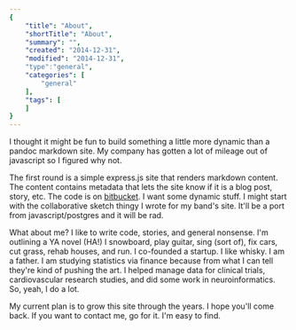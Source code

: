 ```yaml
---
{
    "title": "About",
    "shortTitle": "About",
    "summary": "",
    "created": "2014-12-31",
    "modified": "2014-12-31",
    "type":"general",
    "categories": [
        "general"
    ],
    "tags": [
    ]
}
---
```

I thought it might be fun to build something a little more dynamic than a pandoc markdown site. My company has gotten a lot of mileage out of javascript so I figured why not.
 
The first round is a simple express.js site that renders markdown content. The content contains metadata that lets the site know if it is a blog post, story, etc. The code is on [bitbucket](https://bitbucket.org/jordan52/sites). I want some dynamic stuff. I might start with the collaborative sketch thingy I wrote for my band's site. It'll be a port from javascript/postgres and it will be rad.

What about me? I like to write code, stories, and general nonsense. I'm outlining a YA novel (HA!) I snowboard, play guitar, sing (sort of), fix cars, cut grass, rehab houses, and run. I co-founded a startup. I like whisky. I am a father. I am studying statistics via finance because from what I can tell they're kind of pushing the art. I helped manage data for clinical trials, cardiovascular research studies, and did some work in neuroinformatics. So, yeah, I do a lot.
 
My current plan is to grow this site through the years. I hope you'll come back. If you want to contact me, go for it. I'm easy to find.
